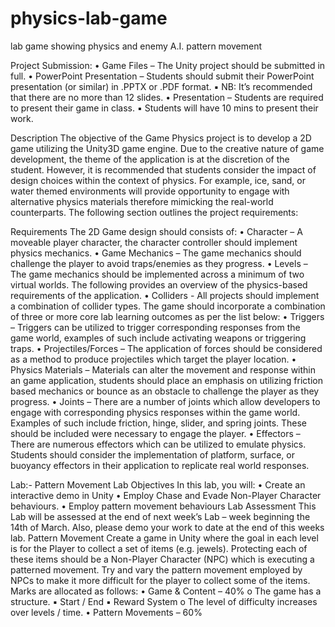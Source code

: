 # physics-lab-game
lab game showing physics and enemy A.I. pattern movement

Project Submission:
• Game Files – The Unity project should be submitted in full.
• PowerPoint Presentation – Students should submit their PowerPoint 
presentation (or similar) in .PPTX or .PDF format. 
▪ NB: It’s recommended that there are no more than 12 slides. 
• Presentation – Students are required to present their game in class. 
▪ Students will have 10 mins to present their work.

Description
The objective of the Game Physics project is to develop a 2D game utilizing the 
Unity3D game engine. Due to the creative nature of game development, the theme of 
the application is at the discretion of the student. However, it is recommended that 
students consider the impact of design choices within the context of physics. For 
example, ice, sand, or water themed environments will provide opportunity to engage 
with alternative physics materials therefore mimicking the real-world counterparts. The 
following section outlines the project requirements:

 Requirements
The 2D Game design should consists of:
• Character – A moveable player character, the character controller should 
implement physics mechanics. 
• Game Mechanics – The game mechanics should challenge the player to avoid 
traps/enemies as they progress.
• Levels – The game mechanics should be implemented across a minimum of two 
virtual worlds. 
The following provides an overview of the physics-based requirements of the 
application.
• Colliders - All projects should implement a combination of collider types.
The game should incorporate a combination of three or more core lab learning 
outcomes as per the list below:
• Triggers – Triggers can be utilized to trigger corresponding responses from the 
game world, examples of such include activating weapons or triggering traps. 
• Projectiles/Forces – The application of forces should be considered as a 
method to produce projectiles which target the player location. 
• Physics Materials – Materials can alter the movement and response within an 
game application, students should place an emphasis on utilizing friction based 
mechanics or bounce as an obstacle to challenge the player as they progress. 
• Joints – There are a number of joints which allow developers to engage with 
corresponding physics responses within the game world. Examples of such 
include friction, hinge, slider, and spring joints. These should be included were 
necessary to engage the player. 
• Effectors – There are numerous effectors which can be utilized to emulate 
physics. Students should consider the implementation of platform, surface, or 
buoyancy effectors in their application to replicate real world responses.


Lab:- Pattern Movement
Lab Objectives
In this lab, you will:
• Create an interactive demo in Unity
• Employ Chase and Evade Non-Player Character behaviours.
• Employ pattern movement behaviours
Lab Assessment
This Lab will be assessed at the end of next week’s Lab – week beginning the 
14th of March. Also, please demo your work to date at the end of this weeks 
lab.
Pattern Movement
Create a game in Unity where the goal in each level is for the Player to collect a 
set of items (e.g. jewels). Protecting each of these items should be a Non-Player 
Character (NPC) which is executing a patterned movement. Try and vary the 
pattern movement employed by NPCs to make it more difficult for the player to 
collect some of the items. Marks are allocated as follows:
• Game & Content – 40%
o The game has a structure.
▪ Start / End
▪ Reward System
o The level of difficulty increases over levels / time.
• Pattern Movements – 60%

